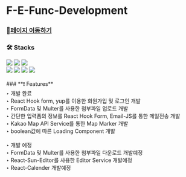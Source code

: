 # F-E-Func-Development

### 🔗[페이지 이동하기](https://f-e-func-development.vercel.app/)

### **🛠️ Stacks**

<div>
<img src="https://img.shields.io/badge/html-1572B6?style=for-the-badge&logo=html5&logoColor=white"> 
<img src="https://img.shields.io/badge/css-1572B6?style=for-the-badge&logo=css3&logoColor=white"> 
<img src="https://img.shields.io/badge/javascript-F7DF1E?style=for-the-badge&logo=javascript&logoColor=black"> 
<br>
 <img src="https://img.shields.io/badge/react-61DAFB?style=for-the-badge&logo=react&logoColor=black"> 
<img src="https://img.shields.io/badge/TypeScript-3178c6?style=for-the-badge&logo=TypeScript&logoColor=white">
<img src="https://img.shields.io/badge/Next.js-339933?style=for-the-badge&logo=Next.js&logoColor=white">
 <img src="https://img.shields.io/badge/styled components-DB7093?style=for-the-badge&logo=styledcomponents&logoColor=white">
 </div>
<br>
### **❗ Features**

<br>
<div>
‣ 개발 완료
</div>
<div>‣ React Hook form, yup를 이용한 회원가입 및 로그인 개발</div>
<div>‣ FormData 및 Multer를 사용한 첨부파일 업로드 개발</div>
<div>‣ 간단한 입력폼의 정보를 React Hook Form, Email-JS를 통한 메일전송 개발</div>
<div>‣ Kakao Map API Service를 통한 Map Marker 개발</div>
<div>‣ boolean값에 따른 Loading Component 개발</div>

<br>
<div>‣ 개발 예정</div>
<div>‣ FormData 및 Multer를 사용한 첨부파일 다운로드 개발예정</div>
<div>‣ React-Sun-Editor를 사용한 Editor Service 개발예정</div>
<div>‣ React-Calender 개발예정</div>
